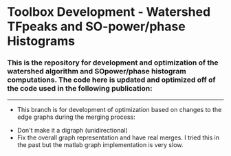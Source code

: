 # Toolbox Development - Watershed TFpeaks and SO-power/phase Histograms

### This is the repository for development and optimization of the watershed algorithm and SOpower/phase histogram computations. The code here is updated and optimized off of the code used in the following publication: 
> 
--- 

* This branch is for development of optimization based on changes to the edge graphs during the merging process:
 - Don't make it a digraph (unidirectional)
 - Fix the overall graph representation and have real merges. I tried this in the past but the matlab graph implementation is very slow.

